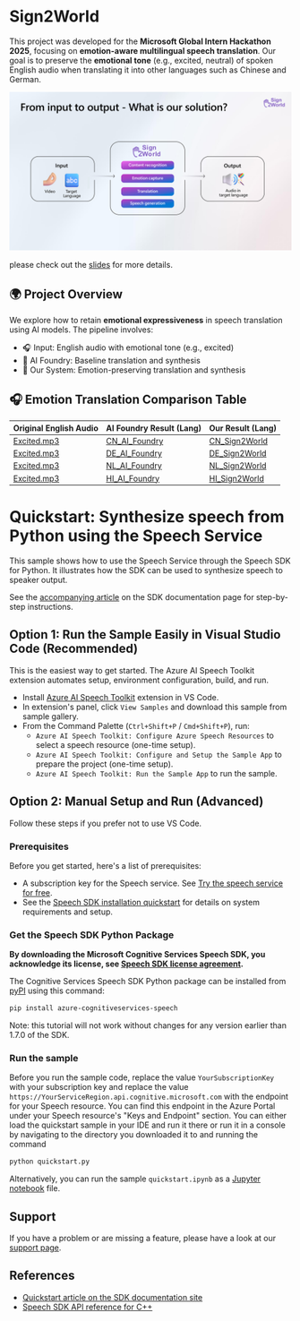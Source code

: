 # Sign2World

This project was developed for the **Microsoft Global Intern Hackathon 2025**, focusing on **emotion-aware multilingual speech translation**. Our goal is to preserve the **emotional tone** (e.g., excited, neutral) of spoken English audio when translating it into other languages such as Chinese and German.

![Workflow](./data/Workflow.png)

please check out the [slides](./data/Sign2WorldSlides.pptx) for more details.

## 🌍 Project Overview

We explore how to retain **emotional expressiveness** in speech translation using AI models. The pipeline involves:

- 🎧 Input: English audio with emotional tone (e.g., excited)
- 🧠 AI Foundry: Baseline translation and synthesis
- 🌟 Our System: Emotion-preserving translation and synthesis


## 🎧 Emotion Translation Comparison Table

| Original English Audio | AI Foundry Result (Lang) | Our Result (Lang) | 
|------------------------|-----------------------------|-----------------------|
| [Excited.mp3](./data/source/Audio_EN_Excited.mp3) | [CN_AI_Foundry](./data/target/Audio_CN_AI_Foundry.wav) | [CN_Sign2World](./data/target/Audio_CN_Excited.mp3) |
| [Excited.mp3](./data/source/Audio_EN_Excited.mp3) | [DE_AI_Foundry](./data/target/Audio_DE_AI_Foundry.wav) | [DE_Sign2World](./data/target/Audio_DE_Excited.mp3) |
| [Excited.mp3](./data/source/Audio_EN_Excited.mp3) | [NL_AI_Foundry](./data/target/Audio_NL_AI_Foundry.wav) | [NL_Sign2World](./data/target/Audio_NL_Excited.mp3) |
| [Excited.mp3](./data/source/Audio_EN_Excited.mp3) | [HI_AI_Foundry](./data/target/Audio_HI_AI_Foundry.wav) | [HI_Sign2World](./data/target/Audio_HI_Excited.mp3) |

# Quickstart: Synthesize speech from Python using the Speech Service

This sample shows how to use the Speech Service through the Speech SDK for Python. It illustrates how the SDK can be used to synthesize speech to speaker output.

See the [accompanying article](https://docs.microsoft.com/azure/cognitive-services/speech-service/quickstarts/text-to-speech?tabs=dotnet%2Clinux%2Cjre%2Cwindowsinstall&pivots=programming-language-python) on the SDK documentation page for step-by-step instructions.

## Option 1: Run the Sample Easily in Visual Studio Code (Recommended)
This is the easiest way to get started. The Azure AI Speech Toolkit extension automates setup, environment configuration, build, and run.

- Install [Azure AI Speech Toolkit](https://marketplace.visualstudio.com/items?itemName=ms-azureaispeech.azure-ai-speech-toolkit) extension in VS Code.
- In extension's panel, click `View Samples` and download this sample from sample gallery.
- From the Command Palette (`Ctrl+Shift+P` / `Cmd+Shift+P`), run:
  - `Azure AI Speech Toolkit: Configure Azure Speech Resources` to select a speech resource (one-time setup).
  - `Azure AI Speech Toolkit: Configure and Setup the Sample App` to prepare the project (one-time setup).
  - `Azure AI Speech Toolkit: Run the Sample App` to run the sample.

## Option 2: Manual Setup and Run (Advanced)
Follow these steps if you prefer not to use VS Code.

### Prerequisites

Before you get started, here's a list of prerequisites:

* A subscription key for the Speech service. See [Try the speech service for free](https://docs.microsoft.com/azure/cognitive-services/speech-service/get-started).
* See the [Speech SDK installation quickstart](https://learn.microsoft.com/azure/ai-services/speech-service/quickstarts/setup-platform?pivots=programming-language-python) for details on system requirements and setup.

### Get the Speech SDK Python Package

**By downloading the Microsoft Cognitive Services Speech SDK, you acknowledge its license, see [Speech SDK license agreement](https://aka.ms/csspeech/license).**

The Cognitive Services Speech SDK Python package can be installed from [pyPI](https://pypi.org/) using this command:

```sh
pip install azure-cognitiveservices-speech
```

Note: this tutorial will not work without changes for any version earlier than 1.7.0 of the SDK.

### Run the sample

Before you run the sample code, replace the value `YourSubscriptionKey` with your subscription key and
replace the value `https://YourServiceRegion.api.cognitive.microsoft.com` with the endpoint for your Speech resource. You can find this endpoint in the Azure Portal under your Speech resource's "Keys and Endpoint" section.
You can either load the quickstart sample in your IDE and run it there or run it in a console by navigating to the directory you downloaded it to and running the command

```sh
python quickstart.py
```

Alternatively, you can run the sample `quickstart.ipynb` as a [Jupyter notebook](https://jupyter.org) file.

## Support

If you have a problem or are missing a feature, please have a look at our [support page](https://docs.microsoft.com/azure/cognitive-services/speech-service/support).

## References

* [Quickstart article on the SDK documentation site](https://docs.microsoft.com/azure/cognitive-services/speech-service/quickstart-text-to-speech-python)
* [Speech SDK API reference for C++](https://aka.ms/csspeech/pythonref)

